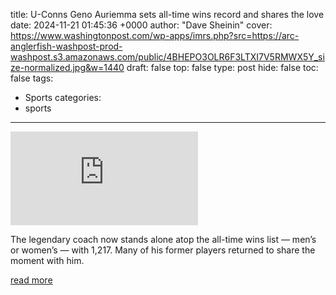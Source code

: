 title: U-Conns Geno Auriemma sets all-time wins record and shares the love
date: 2024-11-21 01:45:36 +0000
author: "Dave Sheinin"
cover: https://www.washingtonpost.com/wp-apps/imrs.php?src=https://arc-anglerfish-washpost-prod-washpost.s3.amazonaws.com/public/4BHEPO3OLR6F3LTXI7V5RMWX5Y_size-normalized.jpg&w=1440
draft: false
top: false
type: post
hide: false
toc: false
tags:
  - Sports
categories:
  - sports
---

![](https://www.washingtonpost.com/wp-apps/imrs.php?src=https://arc-anglerfish-washpost-prod-washpost.s3.amazonaws.com/public/4BHEPO3OLR6F3LTXI7V5RMWX5Y_size-normalized.jpg&w=1440)

The legendary coach now stands alone atop the all-time wins list — men’s or women’s — with 1,217. Many of his former players returned to share the moment with him.

[read more](https://www.washingtonpost.com/sports/2024/11/20/geno-auriemma-uconn-all-time-wins/)
